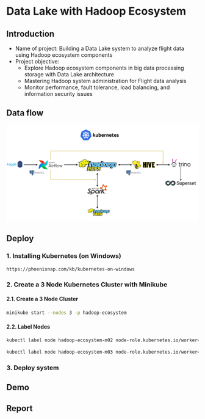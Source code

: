 # Data Lake with Hadoop Ecosystem

## Introduction
<ul>
  <li>Name of project: Building a Data Lake system to analyze flight data using Hadoop ecosystem components</li>
  <li>Project objective:
    <ul>
      <li>Explore Hadoop ecosystem components in big data processing storage with Data Lake architecture</li>
      <li>Mastering Hadoop system administration for Flight data analysis</li>
      <li>Monitor performance, fault tolerance, load balancing, and information security issues</li>
    </ul>
  </li>
</ul>

## Data flow
  <img src="https://github.com/Tran-Ngoc-Bao/Hadoop_Ecosystem/blob/master/pictures/system.png">

## Deploy
### 1. Installing Kubernetes (on Windows)
```
https://phoenixnap.com/kb/kubernetes-on-windows
```

### 2. Create a 3 Node Kubernetes Cluster with Minikube
#### 2.1. Create a 3 Node Cluster
```sh
minikube start --nodes 3 -p hadoop-ecosystem
```

#### 2.2. Label Nodes
```sh
kubectl label node hadoop-ecosystem-m02 node-role.kubernetes.io/worker=worker && kubectl label nodes hadoop-ecosystem-m02 role=worker
```
```sh
kubectl label node hadoop-ecosystem-m03 node-role.kubernetes.io/worker=worker && kubectl label nodes hadoop-ecosystem-m03 role=worker
```

### 3. Deploy system

## Demo

## Report
